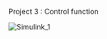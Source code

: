 Project 3 : Control function


![Simulink_1](https://github.com/user-attachments/assets/7f48e972-37c1-408b-a8d6-fc9833fce64e)
